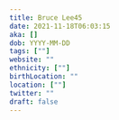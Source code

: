 ```yaml
---
title: Bruce Lee45
date: 2021-11-18T06:03:15
aka: []
dob: YYYY-MM-DD
tags: [""]
website: ""
ethnicity: [""]
birthLocation: ""
location: [""]
twitter: ""
draft: false
---
```


